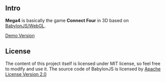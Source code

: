 Intro
---
**Mega4** is basically the game **Connect Four** in 3D based on [BabylonJS/WebGL](https://github.com/BabylonJS/Babylon.js).

[Demo Version](http://hjahns.github.io/mega4/)

License
---
The content of this project itself is licensed under MIT license, so feel free to modify and use it.
The source code of BabylonJS is licensed by [Apache License Version 2.0](http://www.apache.org/licenses/)
